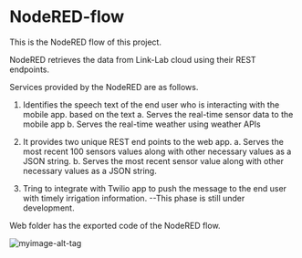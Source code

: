 # NodeRED-flow

This is the NodeRED flow of this project. 

NodeRED retrieves the data from Link-Lab cloud using their REST endpoints.  

Services provided by the NodeRED are as follows.

1. Identifies the speech text of the end user who is interacting with the mobile app. based on the text 
  a. Serves the real-time sensor data to the mobile app 
  b. Serves the real-time weather using weather APIs
 
2. It provides two unique REST end points to the web app. 
  a. Serves the most recent 100 sensors values along with other necessary values as a JSON string. 
  b. Serves the most recent sensor value along with other necessary values as a JSON string. 
  
3. Tring to integrate with Twilio app to push the message to the end user with timely irrigation information. 
  --This phase is still under development. 

Web folder has the exported code of the NodeRED flow. 

![myimage-alt-tag](NodeRED-flow/images/NodeRED_flow.png)
